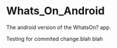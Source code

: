 Whats_On_Android
================

The android version of the WhatsOn? app.

Testing for commited change.blah blah